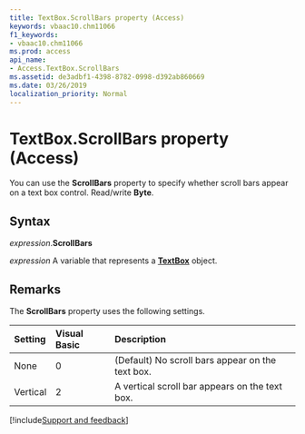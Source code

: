 ```yaml
---
title: TextBox.ScrollBars property (Access)
keywords: vbaac10.chm11066
f1_keywords:
- vbaac10.chm11066
ms.prod: access
api_name:
- Access.TextBox.ScrollBars
ms.assetid: de3adbf1-4398-8782-0998-d392ab860669
ms.date: 03/26/2019
localization_priority: Normal
---
```



# TextBox.ScrollBars property (Access)

You can use the **ScrollBars** property to specify whether scroll bars appear on a text box control. Read/write **Byte**.


## Syntax

_expression_.**ScrollBars**

_expression_ A variable that represents a **[TextBox](Access.TextBox.md)** object.


## Remarks

The **ScrollBars** property uses the following settings.

|Setting|Visual Basic|Description|
|:-----|:-----|:-----|
| None|0|(Default) No scroll bars appear on the text box.|
| Vertical|2|A vertical scroll bar appears on the text box.|



[!include[Support and feedback](~/includes/feedback-boilerplate.md)]
